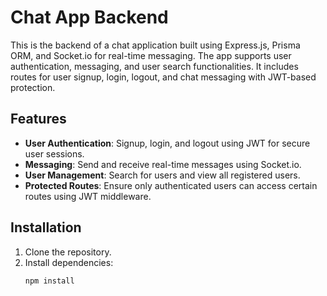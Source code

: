 # Chat App Backend

This is the backend of a chat application built using Express.js, Prisma ORM, and Socket.io for real-time messaging. The app supports user authentication, messaging, and user search functionalities. It includes routes for user signup, login, logout, and chat messaging with JWT-based protection.

## Features

- **User Authentication**: Signup, login, and logout using JWT for secure user sessions.
- **Messaging**: Send and receive real-time messages using Socket.io.
- **User Management**: Search for users and view all registered users.
- **Protected Routes**: Ensure only authenticated users can access certain routes using JWT middleware.

## Installation

1. Clone the repository.
2. Install dependencies:
   ```bash
   npm install

